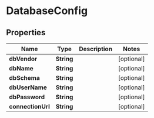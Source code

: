 

# DatabaseConfig


## Properties

| Name | Type | Description | Notes |
|------------ | ------------- | ------------- | -------------|
|**dbVendor** | **String** |  |  [optional] |
|**dbName** | **String** |  |  [optional] |
|**dbSchema** | **String** |  |  [optional] |
|**dbUserName** | **String** |  |  [optional] |
|**dbPassword** | **String** |  |  [optional] |
|**connectionUrl** | **String** |  |  [optional] |



